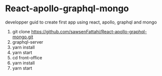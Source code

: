 # React-apollo-graphql-mongo
developper guid to create first app using react, apollo, graphql and mongo
1. git clone https://github.com/sawsenFattahi/React-apollo-graphql-mongo.git
2. graphql-server 
3. yarn install
4. yarn start
5. cd front-office
6. yarn install
7. yarn start
